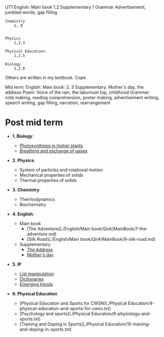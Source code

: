 UT1
	English: 
		Main book
			1,2 
		Supplementary
			1 
		Grammar
			Advertisement, jumbled words, gap filling 

	Chemistry
		1, 8 


	Physics
		1,2,3

	Physical Education:
		1,2,5

	Biology
		1,2,8

Others are written in my textbook. Cope

Mid term:
	English:
		Main book: 2, 3
		Supplementary: Mother's day, the address
		Poem: Voice of the rain, the laburnum top, childhood 
		Grammar: note making, reading comprehension, poster making, advertisement writing, speech writing, gap filling, narration, rearrangement


# Post mid term 

- **1. Biology**: 
    - [Photosynthesis in higher plants](./Biology/13-photosynthesis-in-higher-plants.md)
    - [Breathing and exchange of gases](./Biology/17-breathing-and-exchange-of-gasses.md)

- **2. Physics**: 
    - System of particles and rotational motion 
    - Mechanical properties of solids 
    - Thermal properties of solids 

- **3. Chemistry**: 
    - Thermodynamics 
    - Biochemistry 

- **4. English**: 
    - Main book 
        - [The Adventure](./English/Main book/QnA/MainBook/7-the-adventure.md)
        - [Silk Road](./English/Main book/QnA/MainBook/8-silk-road.md)
    - Supplementary
        - [The Address](./English/Supplementary/2-the-address.md)
        - [Mother's day](./English/Supplementary/5-mothers-day.md)

- **5. IP**
    - [List manipulation](./IP/6-list-manipulation.md)
    - [Dictionaries](./IP/7-dictionaries.md)
    - [Emerging trends](./IP/10-emerging-trends.md)

- **6. Physical Education**
    - [Physical Education and Sports for CWSN](./Physical Education/4-physical-education-and-sports-for-cwsn.txt)
    - [Psychology and sports](./Physical Education/9-physiology-and-sports.txt)
    - [Training and Doping in Sports](./Physical Education/10-training-and-doping-in-sports.txt)
